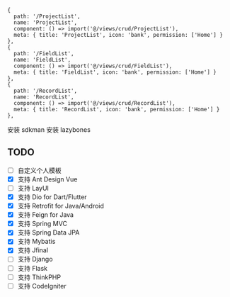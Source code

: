   
  ```
  {
    path: '/ProjectList',
    name: 'ProjectList',
    component: () => import('@/views/crud/ProjectList'),
    meta: { title: 'ProjectList', icon: 'bank', permission: ['Home'] }
  },
  {
    path: '/FieldList',
    name: 'FieldList',
    component: () => import('@/views/crud/FieldList'),
    meta: { title: 'FieldList', icon: 'bank', permission: ['Home'] }
  },
  {
    path: '/RecordList',
    name: 'RecordList',
    component: () => import('@/views/crud/RecordList'),
    meta: { title: 'RecordList', icon: 'bank', permission: ['Home'] }
  },
  ```
  
  
 
安装 sdkman
安装 lazybones

## TODO 
- [ ] 自定义个人模板
- [x] 支持 Ant Design Vue
- [ ] 支持 LayUI
- [x] 支持 Dio for Dart/Flutter 
- [x] 支持 Retrofit for Java/Android 
- [x] 支持 Feign for Java 
- [x] 支持 Spring MVC 
- [x] 支持 Spring Data JPA 
- [x] 支持 Mybatis 
- [x] 支持 Jfinal 
- [ ] 支持 Django 
- [ ] 支持 Flask
- [ ] 支持 ThinkPHP
- [ ] 支持 CodeIgniter
